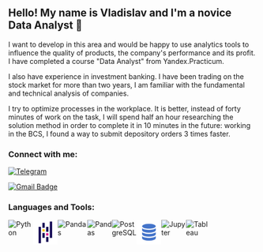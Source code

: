 ## Hello! My name is Vladislav and I'm a novice Data Analyst :hatching_chick:
I want to develop in this area and would be happy to use analytics tools to influence the quality of products, the company's performance and its profit. I have completed a course "Data Analyst" from Yandex.Practicum.

I also have experience in investment banking. I have been trading on the stock market for more than two years, I am familiar with the fundamental and technical analysis of companies. 

I try to optimize processes in the workplace. It is better, instead of forty minutes of work on the task, I will spend half an hour researching the solution method in order to complete it in 10 minutes in the future: working in the BCS, I found a way to submit depository orders 3 times faster.

### Connect with me:
<a href="https://t.me/vladislove888">
      <img src="https://cdn-icons-png.flaticon.com/512/2111/2111646.png" width="30" height="30" alt=Telegram /> 
      
[![Gmail Badge](https://img.shields.io/badge/-Gmail-red?style=flat&logo=Gmail&logoColor=white)](mailto:vlaisfil8@gmail.com)      


### Languages and Tools:
<img align="left" alt="Python" width="50px" img src="https://cdn.jsdelivr.net/gh/devicons/devicon/icons/python/python-original.svg" />
<img align="left" alt="Pandas" width="50px" img src="https://raw.githubusercontent.com/devicons/devicon/1119b9f84c0290e0f0b38982099a2bd027a48bf1/icons/pandas/pandas-original.svg" />
<img align="left" alt="Pandas" width="60px" img src="https://everipedia-storage.s3.amazonaws.com/ProfilePicture/en/Plotly__a0a015/Plotly-logo-01-square.png__95275.png" /> 
 <img align="left" alt="Pandas" width="50px" img src="https://discourse.matplotlib.org/uploads/default/original/2X/b/bcd5309f3f22c0c53f1cf5b94b5f062dd3a9b8da.png" />      
<img align="left" alt="PostgreSQL" width="50px" img src="https://cdn.jsdelivr.net/gh/devicons/devicon/icons/postgresql/postgresql-original.svg" />
<img align="left" alt="SQL" width="50px" src="https://raw.githubusercontent.com/github/explore/80688e429a7d4ef2fca1e82350fe8e3517d3494d/topics/sql/sql.png" />
<img align="left" alt="Jupyter" width="50px"src="https://cdn.jsdelivr.net/gh/devicons/devicon/icons/jupyter/jupyter-original-wordmark.svg" />
<img align="left" alt="Tableau" width="50px"src="https://uploads-ssl.webflow.com/60eecfcc030e0e12979ffefc/613a2ef0cf2bdbdbab128be2_Frame%20203%406x.png" />    
